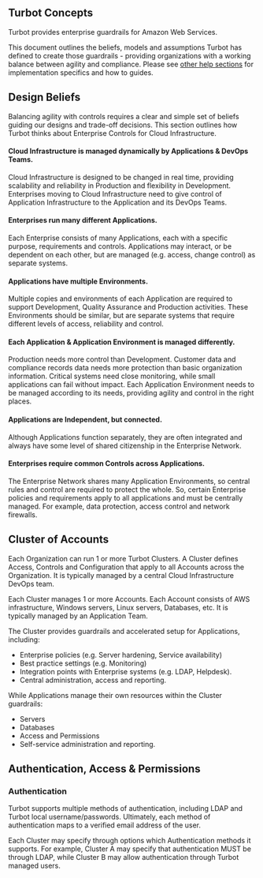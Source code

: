 ## Turbot Concepts
Turbot provides enterprise guardrails for Amazon Web Services.

This document outlines the beliefs, models and assumptions Turbot has defined
to create those guardrails - providing organizations with a working balance
between agility and compliance. Please see [other help sections](https://help.github.com) for
implementation specifics and how to guides.

## Design Beliefs
Balancing agility with controls requires a clear and simple set of beliefs
guiding our designs and trade-off decisions. This section outlines how
Turbot thinks about Enterprise Controls for Cloud Infrastructure.

#### Cloud Infrastructure is managed dynamically by Applications & DevOps Teams.
Cloud Infrastructure is designed to be changed in real time,
providing scalability and reliability in Production and flexibility in
Development. Enterprises moving to Cloud Infrastructure need to give control of
Application Infrastructure to the Application and its DevOps Teams.

#### Enterprises run many different Applications.
Each Enterprise consists of many Applications, each with a specific purpose,
requirements and controls. Applications may interact, or be dependent on each
other, but are managed (e.g. access, change control) as separate systems.

#### Applications have multiple Environments.
Multiple copies and environments of each Application are required to support
Development, Quality Assurance and Production activities. These Environments
should be similar, but are separate systems that require different levels of
access, reliability and control.

#### Each Application & Application Environment is managed differently.
Production needs more control than Development. Customer data and compliance
records data needs more protection than basic organization information.
Critical systems need close monitoring, while small applications can fail
without impact. Each Application Environment needs to be managed according
to its needs, providing agility and control in the right places.

#### Applications are Independent, but connected.
Although Applications function separately, they are often integrated and always
have some level of shared citizenship in the Enterprise Network.

#### Enterprises require common Controls across Applications.
The Enterprise Network shares many Application Environments, so central rules
and control are required to protect the whole. So, certain Enterprise policies
and requirements apply to all applications and must be centrally managed. For
example, data protection, access control and network firewalls.

## Cluster of Accounts
Each Organization can run 1 or more Turbot Clusters. A Cluster defines Access,
Controls and Configuration that apply to all Accounts across the Organization.
It is typically managed by a central Cloud Infrastructure DevOps team.

Each Cluster manages 1 or more Accounts. Each Account consists of AWS
infrastructure, Windows servers, Linux servers, Databases, etc. It is typically
managed by an Application Team.

The Cluster provides guardrails and accelerated setup for Applications,
including:

- Enterprise policies (e.g. Server hardening, Service availability)
- Best practice settings (e.g. Monitoring)
- Integration points with Enterprise systems (e.g. LDAP, Helpdesk).
- Central administration, access and reporting.

While Applications manage their own resources within the Cluster guardrails:

- Servers
- Databases
- Access and Permissions
- Self-service administration and reporting.

## Authentication, Access & Permissions
### Authentication
Turbot supports multiple methods of authentication, including LDAP and Turbot
local username/passwords. Ultimately, each method of authentication maps to a
verified email address of the user.

Each Cluster may specify through options which Authentication methods it
supports. For example, Cluster A may specify that authentication MUST be
through LDAP, while Cluster B may allow authentication through Turbot managed
users.
